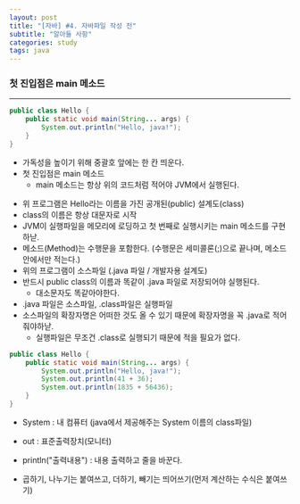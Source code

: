 ```yaml
---
layout: post
title: "[자바] #4. 자바파일 작성 전"
subtitle: "알아둘 사항"
categories: study
tags: java 
---
```


### 첫 진입점은 main 메소드

----

```java
public class Hello {
	public static void main(String... args) {
		System.out.println("Hello, java!");
	}
}
```

- 가독성을 높이기 위해 중괄호 앞에는 한 칸 띄운다.
- 첫 진입점은 main 메소드
  - main 메소드는 항상 위의 코드처럼 적어야 JVM에서 실행된다.

* 위 프로그램은 Hello라는 이름을 가진 공개된(public) 설계도(class)
* class의 이름은 항상 대문자로 시작
* JVM이 실행파일을 메모리에 로딩하고 첫 번째로 실행시키는 main 메소드를 구현하낟.
* 메소드(Method)는 수행문을 포함한다. (수행문은 세미콜론(;)으로 끝나며, 메소드 안에서만 적는다.)
* 위의 프로그램이 소스파일 (.java 파일 / 개발자용 설계도)
* 반드시 public class의 이름과 똑같이 .java 파일로 저장되어야 실행된다.
  * 대소문자도 똑같아야한다.
* .java 파일은 소스파일, .class파일은 실행파일
* 소스파일의 확장자명은 어떠한 것도 올 수 있기 때문에 확장자명을 꼭 .java로 적어줘야하낟.
  * 실행파일은 무조건 .class로 실행되기 때문에 적을 필요가 없다.



```java
public class Hello {
	public static void main(String... args) {
		System.out.println("Hello, java!");
		System.out.println(41 + 36);
		System.out.println(1835 + 56436);
	}
}
```

* System								:	내 컴퓨터 (java에서 제공해주는 System 이름의 class파일)
* out										:    표준출력장치(모니터)
* println("출력내용")				: 	내용 출력하고 줄을 바꾼다.

* 곱하기, 나누기는 붙여쓰고, 더하기, 빼기는 띄어쓰기(먼저 계산하는 수식은 붙여쓰기)

